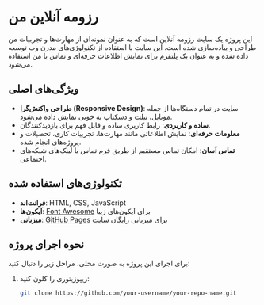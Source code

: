 # رزومه آنلاین من

این پروژه یک سایت رزومه آنلاین است که به عنوان نمونه‌ای از مهارت‌ها و تجربیات من طراحی و پیاده‌سازی شده است. این سایت با استفاده از تکنولوژی‌های مدرن وب توسعه داده شده و به عنوان یک پلتفرم برای نمایش اطلاعات حرفه‌ای و تماس با من استفاده می‌شود.

## ویژگی‌های اصلی

- **طراحی واکنش‌گرا (Responsive Design)**: سایت در تمام دستگاه‌ها از جمله موبایل، تبلت و دسکتاپ به خوبی نمایش داده می‌شود.
- **ساده و کاربردی**: رابط کاربری ساده و قابل فهم برای بازدیدکنندگان.
- **معلومات حرفه‌ای**: نمایش اطلاعاتی مانند مهارت‌ها، تجربیات کاری، تحصیلات و پروژه‌های انجام شده.
- **تماس آسان**: امکان تماس مستقیم از طریق فرم تماس یا لینک‌های شبکه‌های اجتماعی.

## تکنولوژی‌های استفاده شده

- **فرانت‌اند**: HTML, CSS, JavaScript
- **آیکون‌ها**: [Font Awesome](https://fontawesome.com/) برای آیکون‌های زیبا
- **میزبانی**: [GitHub Pages](https://pages.github.com/) برای میزبانی رایگان سایت

## نحوه اجرای پروژه

برای اجرای این پروژه به صورت محلی، مراحل زیر را دنبال کنید:

1. ریپوزیتوری را کلون کنید:
   ```bash
   git clone https://github.com/your-username/your-repo-name.git
